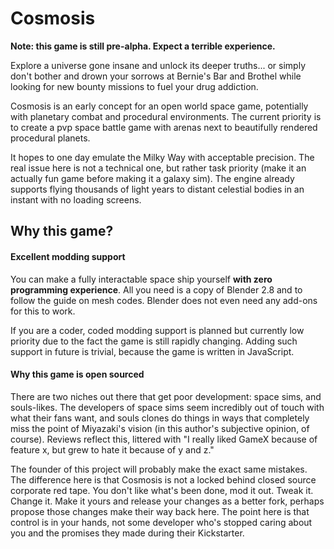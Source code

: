# Cosmosis

**Note: this game is still pre-alpha. Expect a terrible experience.**

Explore a universe gone insane and unlock its deeper truths... or simply don't
bother and drown your sorrows at Bernie's Bar and Brothel while looking for new
bounty missions to fuel your drug addiction.

<!-- We aim to be the following; uncomment when achieved :) --
Cosmosis is an open world space game with RPG elements. It aims to have
hyper-realistic space ship mechanics (if a game with FTL and Lovecraftian Great
Ones can fall into such a category), and souls-like combat on planets. It also
has an FPS shooter class for those who do refuse to praise the sun
\[blasphemes].
-->
Cosmosis is an early concept for an open world space game, potentially with
planetary combat and procedural environments. The current priority is to create
a pvp space battle game with arenas next to beautifully rendered procedural
planets.

It hopes to one day emulate the Milky Way with acceptable precision. The real
issue here is not a technical one, but rather task priority (make it an
actually fun game before making it a galaxy sim). The engine already supports
flying thousands of light years to distant celestial bodies in an instant with
no loading screens.

## Why this game?

#### Excellent modding support
You can make a fully interactable space ship yourself **with zero programming
experience**. All you need is a copy of Blender 2.8 and to follow the guide on
mesh codes. Blender does not even need any add-ons for this to work.

If you are a coder, coded modding support is planned but currently low priority
due to the fact the game is still rapidly changing. Adding such support in
future is trivial, because the game is written in JavaScript.

#### Why this game is open sourced
There are two niches out there that get poor development: space sims, and
souls-likes. The developers of space sims seem incredibly out of touch with
what their fans want, and souls clones do things in ways that completely miss
the point of Miyazaki's vision (in this author's subjective opinion, of
course). Reviews reflect this, littered with "I really liked GameX because of
feature x, but grew to hate it because of y and z."

The founder of this project will probably make the exact same mistakes. The
difference here is that Cosmosis is not a locked behind closed source corporate
red tape. You don't like what's been done, mod it out. Tweak it. Change it.
Make it yours and release your changes as a better fork, perhaps propose those
changes make their way back here. The point here is that control is in your
hands, not some developer who's stopped caring about you and the promises they
made during their Kickstarter.
